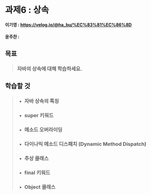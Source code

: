 # 과제6 : 상속

#### 이기영 : https://velog.io/@ha_bu/%EC%83%81%EC%86%8D
#### 윤주찬 : 

## 목표
> ### 자바의 상속에 대해 학습하세요.

## 학습할 것
> - ### 자바 상속의 특징
> 
> - ### super 키워드
> 
> - ### 메소드 오버라이딩
> 
> - ### 다이나믹 메소드 디스패치 (Dynamic Method Dispatch)
> 
> - ### 추상 클래스
>
> - ### final 키워드
> 
> - ### Object 클래스
> 
